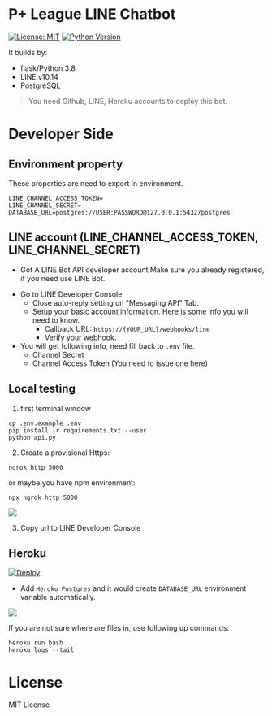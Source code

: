 # P+ League LINE Chatbot

[![License: MIT](https://img.shields.io/badge/License-MIT-blue.svg)](https://opensource.org/licenses/MIT)
[![Python Version](https://img.shields.io/badge/Python-%3E%3D%203.5-blue.svg)](https://badge.fury.io/py/lotify)

It builds by:

- flask/Python 3.8
- LINE v10.14
- PostgreSQL

> You need Github, LINE, Heroku accounts to deploy this bot.

# Developer Side

## Environment property

These properties are need to export in environment.

```
LINE_CHANNEL_ACCESS_TOKEN=
LINE_CHANNEL_SECRET=
DATABASE_URL=postgres://USER:PASSWORD@127.0.0.1:5432/postgres
```

## LINE account (LINE_CHANNEL_ACCESS_TOKEN, LINE_CHANNEL_SECRET)

- Got A LINE Bot API developer account
  Make sure you already registered, if you need use LINE Bot.

* Go to LINE Developer Console
  - Close auto-reply setting on "Messaging API" Tab.
  - Setup your basic account information. Here is some info you will need to know.
    - Callback URL: `https://{YOUR_URL}/webhooks/line`
    - Verify your webhook.
* You will get following info, need fill back to `.env` file.
  - Channel Secret
  - Channel Access Token (You need to issue one here)

## Local testing

1. first terminal window

```
cp .env.example .env
pip install -r requirements.txt --user
python api.py
```

2. Create a provisional Https:

```
ngrok http 5000
```

or maybe you have npm environment:

```
npx ngrok http 5000
```

![](https://i.imgur.com/azVdG8j.png)

3. Copy url to LINE Developer Console

## Heroku

[![Deploy](https://www.herokucdn.com/deploy/button.svg)](https://heroku.com/deploy)


- Add `Heroku Postgres` and it would create `DATABASE_URL` environment variable automatically.

![](https://i.imgur.com/wCFeUlu.png)

If you are not sure where are files in, use following up commands:

```
heroku run bash
heroku logs --tail
```

# License

MIT License
